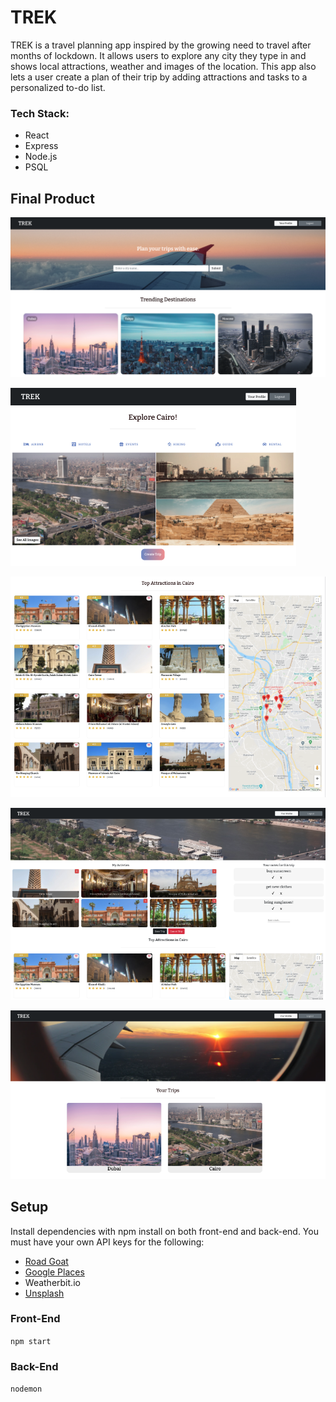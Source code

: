 # TREK

TREK is a travel planning app inspired by the growing need to travel after months of lockdown. It allows users to explore any city they type in and shows local attractions, weather and images of the location. This app also lets a user create a plan of their trip by adding attractions and tasks to a personalized to-do list.

### Tech Stack:

- React
- Express
- Node.js
- PSQL

## Final Product

!['homepage'](https://github.com/nhussaini/Travel_planner/blob/master/docs/Screen%20Shot%202021-07-14%20at%208.03.59%20PM.png?raw=true)

!['citysearch'](https://github.com/nhussaini/Travel_planner/blob/master/docs/Screen%20Shot%202021-07-14%20at%208.08.56%20PM.png?raw=true)

!['citysearch2'](https://github.com/nhussaini/Travel_planner/blob/master/docs/Screen%20Shot%202021-07-14%20at%208.09.47%20PM.png?raw=true)

!['addplan'](https://github.com/nhussaini/Travel_planner/blob/master/docs/Screen%20Shot%202021-07-14%20at%208.11.36%20PM.png?raw=true)

!['myprofile'](https://github.com/nhussaini/Travel_planner/blob/master/docs/Screen%20Shot%202021-07-14%20at%208.13.01%20PM.png?raw=true)

## Setup

Install dependencies with npm install on both front-end and back-end.
You must have your own API keys for the following:

- [Road Goat](https://www.roadgoat.com/business/cities-api)
- [Google Places](https://developers.google.com/maps/documentation/places/web-service/overview)
- Weatherbit.io
- [Unsplash](https://unsplash.com/developers)

### Front-End

`npm start`

### Back-End

`nodemon`
